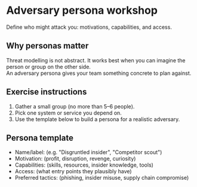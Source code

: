 # Adversary persona workshop

Define who might attack you: motivations, capabilities, and access.

## Why personas matter
Threat modelling is not abstract. It works best when you can imagine the person or group on the other side.  
An adversary persona gives your team something concrete to plan against.

## Exercise instructions
1. Gather a small group (no more than 5–6 people).
2. Pick one system or service you depend on.
3. Use the template below to build a persona for a realistic adversary.

## Persona template
- Name/label: (e.g. "Disgruntled insider", "Competitor scout")  
- Motivation: (profit, disruption, revenge, curiosity)  
- Capabilities: (skills, resources, insider knowledge, tools)  
- Access: (what entry points they plausibly have)  
- Preferred tactics: (phishing, insider misuse, supply chain compromise)
